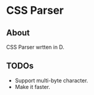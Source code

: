 # CSS Parser

## About

CSS Parser wrtten in D.

## TODOs

* Support multi-byte character.
* Make it faster.
